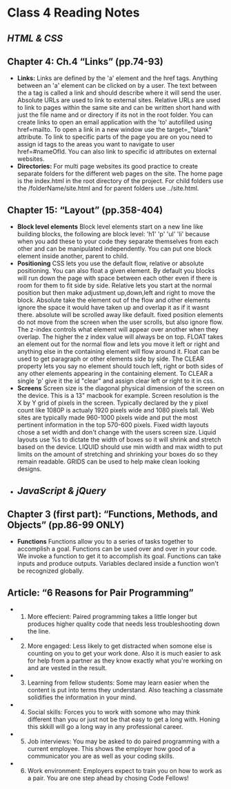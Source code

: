 # Class 4 Reading Notes
## <i>HTML & CSS</i>
## Chapter 4: Ch.4 “Links” (pp.74-93)
- **Links:** Links are defined by the 'a' element and the href tags. Anything between an 'a' element can be clicked on by a user.
The text between the a tag is called a link and should describe where it will send the user. Absolute URLs are used to link to external sites. Relative URLs are used to link to pages within the same site and can be written short hand with just the file name and or directory if its not in the root folder. You can create links to open an email application with the 'to' autofilled using href=mailto. To open a link in a new window use the target=_"blank" attribute. To link to specific parts of the page you are on you need to assign id tags to the areas you want to navigate to user href=#nameOfId. You can also link to specific id attributes on external websites.
- **Directories:** For multi page websites its good practice to create separate folders for the different web pages on the site. The home page is the index.html in the root directory of the project. For child folders use the /folderName/site.html and for parent folders use ../site.html.

## Chapter 15: “Layout” (pp.358-404)
- **Block level elements** Block level elements start on a new line like building blocks, the following are block level: 'h1' 'p' 'ul' 'li' because when you add these to your code they separate themselves from each other and can be manipulated independently. You can put one block element inside another, parent to child.
- **Positioning** CSS lets you use the default flow, relative or absolute positioning. You can also float a given element. By default you blocks will run down the page with space between each other even if there is room for them to fit side by side. Relative lets you start at the normal position but then make adjustment up,down,left and right to move the block. Absolute take the element out of the flow and other elements ignore the space it would have taken up and overlap it as if it wasnt there. absolute will be scrolled away like default. fixed position elements do not move from the screen when the user scrolls, but also ignore flow. The z-index controls what element will appear over another when they overlap. The higher the z index value will always be on top. FLOAT takes an element out for the normal flow and lets you move it left or right and anything else in the containing element will flow around it. Float can be used to get paragraph or other elements side by side. The CLEAR property lets you say no element should touch left, right or both sides of any other elements appearing in the containing element. To CLEAR a single 'p' give it the id "clear" and assign clear left or right to it in css.
- **Screens** Screen size is the diagonal physical dimension of the screen on the device. This is a 13" macbook for example. Screen resolution is the X by Y grid of pixels in the screen. Typically declared by the y pixel count like 1080P is actualy 1920 pixels wide and 1080 pixels tall. Web sites are typically made 960-1000 pixels wide and put the most pertinent information in the top 570-600 pixels. Fixed width layouts chose a set width and don't change with the users screen size. Liquid layouts use %s to dictate the width of boxes so it will shrink and stretch based on the device. LIQUID should use min width and max width to put limits on the amount of stretching and shrinking your boxes do so they remain readable. GRIDS can be used to help make clean looking designs.
- ## <i>JavaScript & jQuery</i>
## Chapter 3 (first part): “Functions, Methods, and Objects” (pp.86-99 ONLY)
- **Functions** Functions allow you to a series of tasks together to accomplish a goal. Functions can be used over and over in your code. We invoke a function to get it to accomplish its goal. Functions can take inputs and produce outputs. Variables declared inside a function won't be recognized globally.
## Article: “6 Reasons for Pair Programming”
- 1. More effecient: Paired programming takes a little longer but produces higher quality code that needs less troubleshooting down the line.
- 2. More engaged: Less likely to get distracted when somone else is counting on you to get your work done. Also it is much easier to ask for help from a partner as they know exactly what you're working on and are vested in the result.
- 3. Learning from fellow students: Some may learn easier when the content is put into terms they understand. Also teaching a classmate solidifies the information in your mind.
- 4. Social skills: Forces you to work with somone who may think different than you or just not be that easy to get a long with. Honing this skkill will go a long way in any professional career.
- 5. Job interviews: You may be asked to do paired programming with a current employee. This shows the employer how good of a communicator you are as well as your coding skills.
- 6. Work environment: Employers expect to train you on how to work as a pair. You are one step ahead by chosing Code Fellows!

